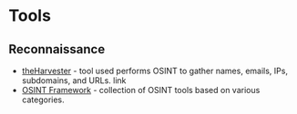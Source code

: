 # Tools

## Reconnaissance

- [theHarvester](https://github.com/laramies/theHarvester) - tool used performs OSINT to gather names, emails, IPs, subdomains, and URLs.
  link
- [OSINT Framework](https://osintframework.com/) - collection of OSINT tools based on various categories.
